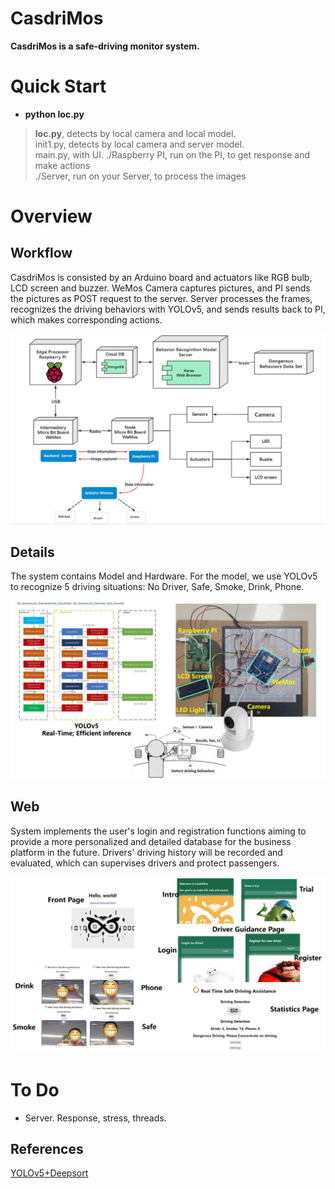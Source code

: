 # CasdriMos

**CasdriMos is a safe-driving monitor system.**

# Quick Start
* **python loc.py**
  
  
> **loc.py**, detects by local camera and local model.  
> init1.py, detects by local camera and server model.   
> main.py, with UI.
> ./Raspberry PI, run on the PI, to get response and make actions  
> ./Server, run on your Server, to process the images

# Overview
## Workflow
CasdriMos is consisted by an Arduino board and actuators like RGB bulb, LCD screen and buzzer.
WeMos Camera captures pictures, and PI sends the pictures as POST request to the server. 
Server processes the frames, recognizes the driving behaviors with YOLOv5, and sends results back to PI, which
makes corresponding actions.

![Overview2](https://raw.githubusercontent.com/ppphhhleo/CasdriMos/main/media/overview2.jpg)

## Details
The system contains Model and Hardware.
For the model, we use YOLOv5 to recognize 5 driving situations: No Driver, Safe, Smoke, Drink, Phone. 

![Overview1](https://raw.githubusercontent.com/ppphhhleo/CasdriMos/main/media/overview1.jpg)

## Web
System implements the user's login and registration functions aiming to provide a more personalized 
and detailed database for the business platform in the future. Drivers' driving history will be recorded and evaluated, which can
supervises drivers and protect passengers.

![Overview3](https://raw.githubusercontent.com/ppphhhleo/CasdriMos/main/media/overview3.jpg)

# To Do
* Server. Response, stress, threads.

## References
[YOLOv5+Deepsort](https://github.com/JingyibySUTsoftware/Yolov5-deepsort-driverDistracted-driving-behavior-detection)